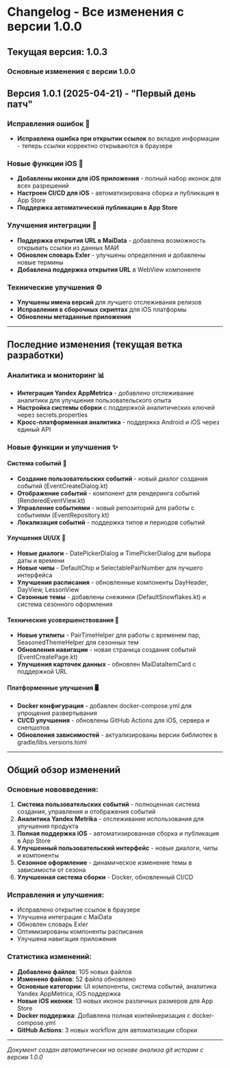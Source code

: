 # Changelog - Все изменения с версии 1.0.0

## Текущая версия: 1.0.3

### Основные изменения с версии 1.0.0

## Версия 1.0.1 (2025-04-21) - "Первый день патч"

### Исправления ошибок 🐛
- **Исправлена ошибка при открытии ссылок** во вкладке информации - теперь ссылки корректно открываются в браузере

### Новые функции iOS 📱
- **Добавлены иконки для iOS приложения** - полный набор иконок для всех разрешений
- **Настроен CI/CD для iOS** - автоматизирована сборка и публикация в App Store
- **Поддержка автоматической публикации в App Store** 

### Улучшения интеграции 🔗
- **Поддержка открытия URL в MaiData** - добавлена возможность открывать ссылки из данных МАИ
- **Обновлен словарь Exler** - улучшены определения и добавлены новые термины
- **Добавлена поддержка открытия URL** в WebView компоненте

### Технические улучшения ⚙️
- **Улучшены имена версий** для лучшего отслеживания релизов
- **Исправления в сборочных скриптах** для iOS платформы
- **Обновлены метаданные приложения**

---

## Последние изменения (текущая ветка разработки)

### Аналитика и мониторинг 📊
- **Интеграция Yandex AppMetrica** - добавлено отслеживание аналитики для улучшения пользовательского опыта
- **Настройка системы сборки** с поддержкой аналитических ключей через secrets.properties
- **Кросс-платформенная аналитика** - поддержка Android и iOS через единый API

### Новые функции и улучшения ✨

#### Система событий 📅
- **Создание пользовательских событий** - новый диалог создания событий (EventCreateDialog.kt)
- **Отображение событий** - компонент для рендеринга событий (RenderedEventView.kt)
- **Управление событиями** - новый репозиторий для работы с событиями (EventRepository.kt)
- **Локализация событий** - поддержка типов и периодов событий

#### Улучшения UI/UX 🎨
- **Новые диалоги** - DatePickerDialog и TimePickerDialog для выбора даты и времени
- **Новые чипы** - DefaultChip и SelectablePairNumber для лучшего интерфейса
- **Улучшения расписания** - обновленные компоненты DayHeader, DayView, LessonView
- **Сезонные темы** - добавлены снежинки (DefaultSnowflakes.kt) и система сезонного оформления

#### Технические усовершенствования 🔧
- **Новые утилиты** - PairTimeHelper для работы с временем пар, SeasonedThemeHelper для сезонных тем
- **Обновления навигации** - новая страница создания событий (EventCreatePage.kt)
- **Улучшения карточек данных** - обновлен MaiDataItemCard с поддержкой URL

#### Платформенные улучшения 🖥️
- **Docker конфигурация** - добавлен docker-compose.yml для упрощения развертывания
- **CI/CD улучшения** - обновлены GitHub Actions для iOS, сервера и снепшотов
- **Обновления зависимостей** - актуализированы версии библиотек в gradle/libs.versions.toml

---

## Общий обзор изменений

### Основные нововведения:
1. **Система пользовательских событий** - полноценная система создания, управления и отображения событий
2. **Аналитика Yandex Metrika** - отслеживание использования для улучшения продукта
3. **Полная поддержка iOS** - автоматизированная сборка и публикация в App Store
4. **Улучшенный пользовательский интерфейс** - новые диалоги, чипы и компоненты
5. **Сезонное оформление** - динамическое изменение темы в зависимости от сезона
6. **Улучшенная система сборки** - Docker, обновленный CI/CD

### Исправления и улучшения:
- Исправлено открытие ссылок в браузере
- Улучшена интеграция с MaiData
- Обновлен словарь Exler
- Оптимизированы компоненты расписания
- Улучшена навигация приложения

### Статистика изменений:
- **Добавлено файлов**: 105 новых файлов
- **Изменено файлов**: 52 файла обновлено  
- **Основные категории**: UI компоненты, система событий, аналитика Yandex AppMetrica, iOS поддержка
- **Новые iOS иконки**: 13 новых иконок различных размеров для App Store
- **Docker поддержка**: Добавлена полная контейнеризация с docker-compose.yml
- **GitHub Actions**: 3 новых workflow для автоматизации сборки

---

*Документ создан автоматически на основе анализа git истории с версии 1.0.0*